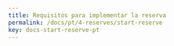 ```yaml
---
title: Requisitos para implementar la reserva
permalink: /docs/pt/4-reserves/start-reserve
key: docs-start-reserve-pt
---
```

